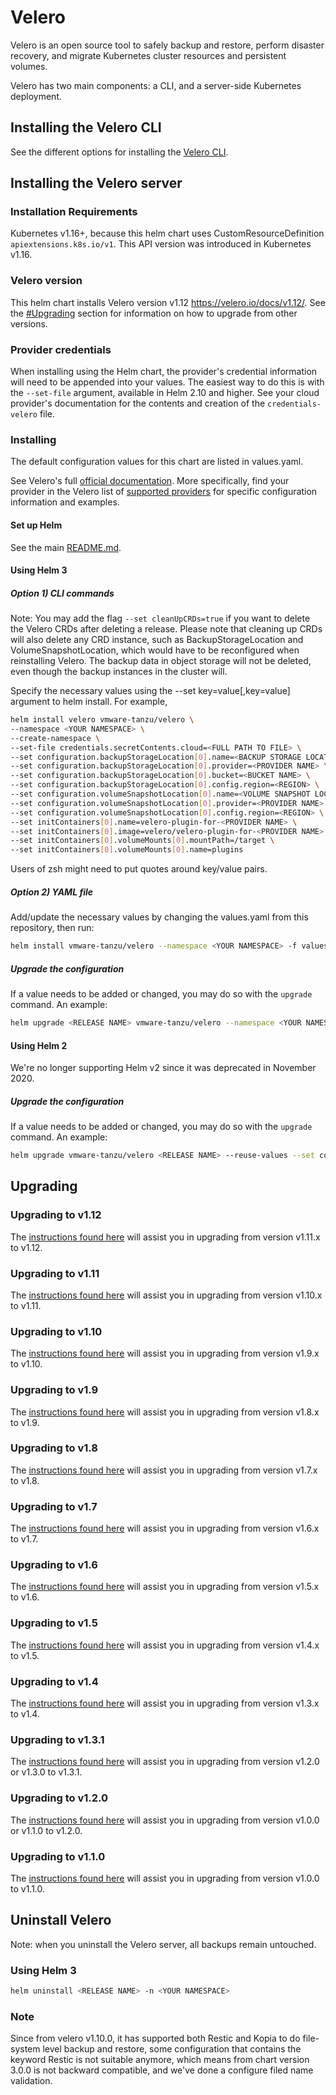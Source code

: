 # Velero

Velero is an open source tool to safely backup and restore, perform disaster recovery, and migrate Kubernetes cluster resources and persistent volumes.

Velero has two main components: a CLI, and a server-side Kubernetes deployment.

## Installing the Velero CLI

See the different options for installing the [Velero CLI](https://velero.io/docs/v1.12/basic-install/#install-the-cli).

## Installing the Velero server

### Installation Requirements

Kubernetes v1.16+, because this helm chart uses CustomResourceDefinition `apiextensions.k8s.io/v1`. This API version was introduced in Kubernetes v1.16.

### Velero version

This helm chart installs Velero version v1.12 https://velero.io/docs/v1.12/. See the [#Upgrading](#upgrading) section for information on how to upgrade from other versions.

### Provider credentials

When installing using the Helm chart, the provider's credential information will need to be appended into your values. The easiest way to do this is with the `--set-file` argument, available in Helm 2.10 and higher. See your cloud provider's documentation for the contents and creation of the `credentials-velero` file.

### Installing

The default configuration values for this chart are listed in values.yaml.

See Velero's full [official documentation](https://velero.io/docs/v1.12/basic-install/). More specifically, find your provider in the Velero list of [supported providers](https://velero.io/docs/v1.12/supported-providers/) for specific configuration information and examples.

#### Set up Helm

See the main [README.md](https://github.com/vmware-tanzu/helm-charts#kubernetes-helm-charts-for-vmware-tanzu).

#### Using Helm 3

##### Option 1) CLI commands

Note: You may add the flag `--set cleanUpCRDs=true` if you want to delete the Velero CRDs after deleting a release.
Please note that cleaning up CRDs will also delete any CRD instance, such as BackupStorageLocation and VolumeSnapshotLocation, which would have to be reconfigured when reinstalling Velero. The backup data in object storage will not be deleted, even though the backup instances in the cluster will.

Specify the necessary values using the --set key=value[,key=value] argument to helm install. For example,

```bash
helm install velero vmware-tanzu/velero \
--namespace <YOUR NAMESPACE> \
--create-namespace \
--set-file credentials.secretContents.cloud=<FULL PATH TO FILE> \
--set configuration.backupStorageLocation[0].name=<BACKUP STORAGE LOCATION NAME> \
--set configuration.backupStorageLocation[0].provider=<PROVIDER NAME> \
--set configuration.backupStorageLocation[0].bucket=<BUCKET NAME> \
--set configuration.backupStorageLocation[0].config.region=<REGION> \
--set configuration.volumeSnapshotLocation[0].name=<VOLUME SNAPSHOT LOCATION NAME> \
--set configuration.volumeSnapshotLocation[0].provider=<PROVIDER NAME> \
--set configuration.volumeSnapshotLocation[0].config.region=<REGION> \
--set initContainers[0].name=velero-plugin-for-<PROVIDER NAME> \
--set initContainers[0].image=velero/velero-plugin-for-<PROVIDER NAME>:<PROVIDER PLUGIN TAG> \
--set initContainers[0].volumeMounts[0].mountPath=/target \
--set initContainers[0].volumeMounts[0].name=plugins
```

Users of zsh might need to put quotes around key/value pairs.

##### Option 2) YAML file

Add/update the necessary values by changing the values.yaml from this repository, then run:

```bash
helm install vmware-tanzu/velero --namespace <YOUR NAMESPACE> -f values.yaml --generate-name
```

##### Upgrade the configuration

If a value needs to be added or changed, you may do so with the `upgrade` command. An example:

```bash
helm upgrade <RELEASE NAME> vmware-tanzu/velero --namespace <YOUR NAMESPACE> --reuse-values --set configuration.backupStorageLocation[0].provider=<NEW PROVIDER>
```

#### Using Helm 2

We're no longer supporting Helm v2 since it was deprecated in November 2020.

##### Upgrade the configuration

If a value needs to be added or changed, you may do so with the `upgrade` command. An example:

```bash
helm upgrade vmware-tanzu/velero <RELEASE NAME> --reuse-values --set configuration.backupStorageLocation[0].provider=<NEW PROVIDER>
```

## Upgrading

### Upgrading to v1.12

The [instructions found here](https://velero.io/docs/v1.12/upgrade-to-1.12/) will assist you in upgrading from version v1.11.x to v1.12.

### Upgrading to v1.11

The [instructions found here](https://velero.io/docs/v1.11/upgrade-to-1.11/) will assist you in upgrading from version v1.10.x to v1.11.

### Upgrading to v1.10

The [instructions found here](https://velero.io/docs/v1.10/upgrade-to-1.10/) will assist you in upgrading from version v1.9.x to v1.10.

### Upgrading to v1.9

The [instructions found here](https://velero.io/docs/v1.9/upgrade-to-1.9/) will assist you in upgrading from version v1.8.x to v1.9.

### Upgrading to v1.8

The [instructions found here](https://velero.io/docs/v1.8/upgrade-to-1.8/) will assist you in upgrading from version v1.7.x to v1.8.

### Upgrading to v1.7

The [instructions found here](https://velero.io/docs/v1.7/upgrade-to-1.7/) will assist you in upgrading from version v1.6.x to v1.7.

### Upgrading to v1.6

The [instructions found here](https://velero.io/docs/v1.6/upgrade-to-1.6/) will assist you in upgrading from version v1.5.x to v1.6.

### Upgrading to v1.5

The [instructions found here](https://velero.io/docs/v1.5/upgrade-to-1.5/) will assist you in upgrading from version v1.4.x to v1.5.

### Upgrading to v1.4

The [instructions found here](https://velero.io/docs/v1.4/upgrade-to-1.4/) will assist you in upgrading from version v1.3.x to v1.4.

### Upgrading to v1.3.1

The [instructions found here](https://velero.io/docs/v1.3.1/upgrade-to-1.3/) will assist you in upgrading from version v1.2.0 or v1.3.0 to v1.3.1.

### Upgrading to v1.2.0

The [instructions found here](https://velero.io/docs/v1.2.0/upgrade-to-1.2/) will assist you in upgrading from version v1.0.0 or v1.1.0 to v1.2.0.

### Upgrading to v1.1.0

The [instructions found here](https://velero.io/docs/v1.1.0/upgrade-to-1.1/) will assist you in upgrading from version v1.0.0 to v1.1.0.

## Uninstall Velero

Note: when you uninstall the Velero server, all backups remain untouched.

### Using Helm 3

```bash
helm uninstall <RELEASE NAME> -n <YOUR NAMESPACE>
```

### Note

Since from velero v1.10.0, it has supported both Restic and Kopia to do file-system level backup and restore, some configuration that contains the keyword Restic is not suitable anymore, which means from chart version 3.0.0 is not backward compatible, and we've done a configure filed name validation.
